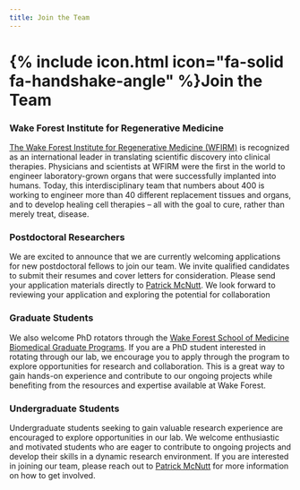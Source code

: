 ```yaml
---
title: Join the Team
---
```


# {% include icon.html icon="fa-solid fa-handshake-angle" %}Join the Team

### Wake Forest Institute for Regenerative  Medicine

[The Wake Forest Institute for Regenerative Medicine (WFIRM)](https://school.wakehealth.edu/research/institutes-and-centers/wake-forest-institute-for-regenerative-medicine) is recognized as an international leader in translating scientific discovery into clinical therapies. Physicians and scientists at WFIRM were the first in the world to engineer laboratory-grown organs that were successfully implanted into humans. Today, this interdisciplinary team that numbers about 400 is working to engineer more than 40 different replacement tissues and organs, and to develop healing cell therapies – all with the goal to cure, rather than merely treat, disease. 

### Postdoctoral Researchers

We are excited to announce that we are currently welcoming applications for new postdoctoral fellows to join our team. We invite qualified candidates to submit their resumes and cover letters for consideration. Please send your application materials directly to [Patrick McNutt](https://profiles.wakehealth.edu/display/person/pmcnutt). We look forward to reviewing your application and exploring the potential for collaboration

### Graduate Students

We also welcome PhD rotators through the [Wake Forest School of Medicine Biomedical Graduate Programs](https://school.wakehealth.edu/education-and-training/graduate-programs). If you are a PhD student interested in rotating through our lab, we encourage you to apply through the program to explore opportunities for research and collaboration. This is a great way to gain hands-on experience and contribute to our ongoing projects while benefiting from the resources and expertise available at Wake Forest.

### Undergraduate Students

Undergraduate students seeking to gain valuable research experience are encouraged to explore opportunities in our lab. We welcome enthusiastic and motivated students who are eager to contribute to ongoing projects and develop their skills in a dynamic research environment. If you are interested in joining our team, please reach out to [Patrick McNutt]("https://profiles.wakehealth.edu/display/person/pmcnutt") for more information on how to get involved.